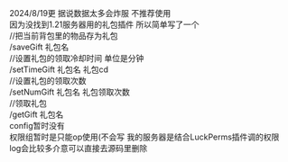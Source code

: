 2024/8/19更 据说数据太多会炸服 不推荐使用                        
因为没找到1.21服务器用的礼包插件 所以简单写了一个        
//把当前背包里的物品存为礼包        
/saveGift 礼包名        
//设置礼包的领取冷却时间 单位是分钟      
/setTimeGift 礼包名 礼包cd      
//设置礼包的领取次数      
/setNumGift 礼包名 礼包领取次数    
//领取礼包      
/getGift 礼包名      
config暂时没有       
权限组暂时是只能op使用(不会写  我的服务器是结合LuckPerms插件调的权限        
log会比较多介意可以直接去源码里删除      
